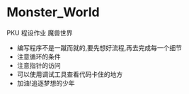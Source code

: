 # Monster_World
PKU 程设作业 魔兽世界
- 编写程序不是一蹴而就的,要先想好流程,再去完成每一个细节
- 注意循环的条件
- 注意指针的访问
- 可以使用调试工具查看代码卡住的地方
- 加油!追逐梦想的少年
